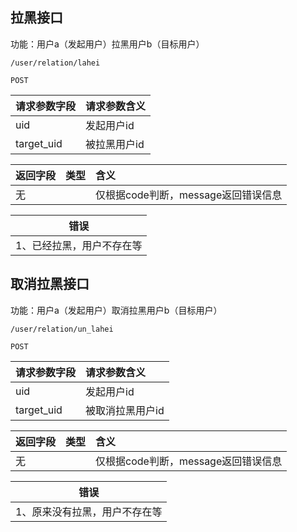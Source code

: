 
## 拉黑接口

功能：用户a（发起用户）拉黑用户b（目标用户）
~~~
/user/relation/lahei
~~~
~~~
POST
~~~

| 请求参数字段        | 请求参数含义  |
| -------- |:------|
|uid|  发起用户id|
|target_uid| 被拉黑用户id  |

| 返回字段        | 类型 |含义  |
| -------- |:------|:------|
| 无       |  | 仅根据code判断，message返回错误信息 |

| 错误        | 
| -------- |
| 1、已经拉黑，用户不存在等 | 


## 取消拉黑接口

功能：用户a（发起用户）取消拉黑用户b（目标用户）
~~~
/user/relation/un_lahei
~~~
~~~
POST
~~~

| 请求参数字段        | 请求参数含义  |
| -------- |:------|
|uid|  发起用户id|
|target_uid| 被取消拉黑用户id  |

| 返回字段        | 类型 |含义  |
| -------- |:------|:------|
| 无       |  | 仅根据code判断，message返回错误信息 |

| 错误        | 
| -------- |
| 1、原来没有拉黑，用户不存在等 | 


